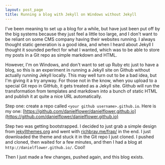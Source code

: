 ```yaml
---
layout: post_page
title: Running a blog with Jekyll on Windows without Jekyll
---
```


I've been meaning to set up a blog for a while, but have just been put off by the big systems because they just feel a little
too large, and I don't want to be reliant on some CMS company having their websites running. I always thought static generation
is a good idea, and when I heard about Jekyll I thought it sounded perfect for what I wanted, which was to be able to store
my posts in a Git repo as simple markdown and HTML.

However, I'm on Windows, and don't want to set up Ruby etc just to have a blog, so this is an experiment in running a Jekyll
site on Github without actually running Jekyll locally. This may well turn out to be a bad idea, but I'm giving it a try anyway.
For those not in the know, when you upload to a special Git repo in GitHub, it gets treated as a Jekyll site. Github will run
the transformation from templates and markdown into a bunch of static HTML and publish it at quite a nice URL automatically. 

Step one: create a repo called `<your github username>.github.io`. Here is my one:
[https://github.com/danielflower/danielflower.github.io](https://github.com/danielflower/danielflower.github.io)

Step two was getting bootstrapped. I decided to just grab a simple design from [jekyllthemes.org](http://jekyllthemes.org/) and went
with [richbray.me/frap/](http://richbray.me/frap/) in the end. I just downloaded the theme and stuck it in the Git repo
I just cloned. I pushed and cloned, then waited for a few minutes, and then I had a blog at `http://danielflower.github.io/`. Cool!

Then I just made a few changes, pushed again, and this blog exists.